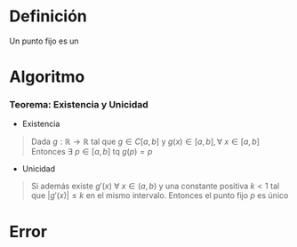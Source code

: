 # Definición
Un punto fijo es un
# Algoritmo
### Teorema: Existencia y Unicidad
- Existencia
> Dada $g : \mathbb R\to \mathbb R$ tal que  $g\in C[a,b]$ y $g(x)\in [a,b],\forall\ x\in [a,b]$
> Entonces $\exists\ p\in [a,b]$ tq  $g(p) = p$   
- Unicidad
> Si además existe $g'(x)$  $\forall\ x\in (a,b)$ y una constante positiva $k \lt 1$ tal que $|g'(x)| \leq k$  en el mismo intervalo.
> Entonces el punto fijo $p$ es único

# Error
